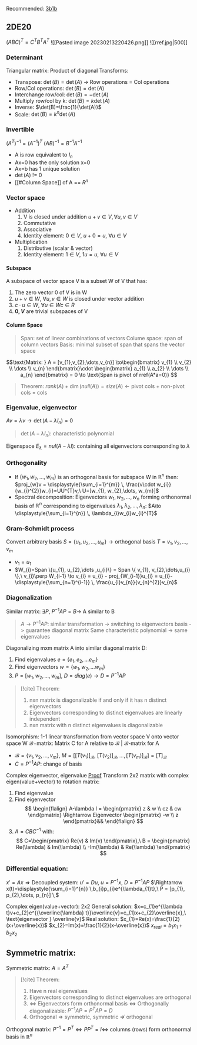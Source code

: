 Recommended: [3b1b](https://www.3blue1brown.com/topics/linear-algebra)

## 2DE20
$(ABC)^T = C^T B^T A^T$
![[Pasted image 20230213220426.png]]
![[rref.jpg|500]]

### Determinant

Triangular matrix: Product of diagonal
Transforms:
- Transpose: $\det(B)=\det(A)$ -> Row operations = Col operations
- Row/Col operations: $\det(B)=\det(A)$
- Interchange row/col: $\det(B)=-\det(A)$
- Multiply row/col by k: $\det(B)=k\det(A)$ 
- Inverse: $\det(B)=\frac{1}{\det(A)}$
- Scale: $\det(B)=k^n\det(A)$

### Invertible
$(A^T)^{-1} = (A^{-1})^T$
$(AB)^{-1}=B^{-1}A^{-1}$
- A is row equivalent to $I_{n}$
- Ax=0 has the only solution x=0
- Ax=b has 1 unique solution
- $\det(A)$ != 0
- [[#Column Space]] of A == $R^{n}$

### Vector space 
- Addition 
	1. V is closed under addition $u + v \in V, \forall u,v \in V$
	2. Commutative
	3. Associative
	4. Identity element: $0 \in V,\ u + 0 = u,\ \forall u \in V$
- Multiplication 
	1. Distributive (scalar & vector)
	2. Identity element: $1 \in V,\ 1u = u,\ \forall u \in V$
#### Subspace
A subspace of vector space V is a subset W of V that has:
1. The zero vector 0 of V is in W
2. $u + v \in W,\ \forall u,v \in W$ is closed under vector addition
3. $c \cdot u \in W,\ \forall u \in W c \in R$
4.  **$0, V$** are trivial subspaces of V
#### Column Space 
>Span: set of linear combinations of vectors
>Colume space: span of column vectors
>Basis: minimal subset of span that spans the vector space

$$\text{Matrix: } A = [v_{1},v_{2},\dots,v_{n}]
\to\begin{bmatrix}
v_{1} \\
v_{2} \\
\dots \\
v_{n}
\end{bmatrix}\cdot 
\begin{bmatrix}
a_{1} \\
a_{2} \\
\dots \\
a_{n}
\end{bmatrix}
= 0
\to \text{Span is pivot of rref(A*a=0)}
$$
>Theorem:
> $rank(A) + \dim(null(A)) = size(A) \leftarrow \text{pivot cols + non-pivot cols = cols}$

### Eigenvalue, eigenvector
$Av=\lambda v \to \det(A-\lambda I_{n}) = 0$
> $\det(A-\lambda I_{n})$: characteristic polynomial

Eigenspace $E_{\lambda} = nul(A-\lambda I)$: containing all eigenvectors corresponding to $\lambda$

### Orthogonality
- If $\{w_{1}, w_{2},\dots, w_{m}\}$ is an orthogonal basis for subspace W in $\mathbb{R}^{n}$ then: $proj_{w}v = \displaystyle{\sum_{i=1}^{m}} \, \frac{v\cdot w_{i}}{w_{i}^{2}}w_{i}=UU^{T}v,\ U=[w_{1}, w_{2},\dots, w_{m}]$
- Spectral decomposition: Eigenvectors ${w_{1},w_{2},\dots,w_{n}}$ forming orthonormal basis of $\mathbb{R}^{n}$ corresponding to eigenvalues $\lambda_{1}, \lambda_{2},\dots, \lambda_{n}$: $A\to \displaystyle{\sum_{i=1}^{n}} \, \lambda_{i}w_{i}w_{i}^{T}$
### Gram-Schmidt process
Convert arbitrary basis $S=\{u_{1}, u_{2},\dots ,u_{m}\} \to \text{orthogonal basis } T=v_{1}, v_{2},\dots ,v_{m}$
- $v_{1} = u_{1}$
- $W_{i}=Span \{u_{1}, u_{2},\dots ,u_{i}\} = Span \{ v_{1}, v_{2},\dots,u_{i} \},\ v_{i}\perp W_{i-1} \to v_{i} = u_{i} - proj_{W_{i-1}}u_{i} = u_{i}-\displaystyle{\sum_{n=1}^{i-1}} \, \frac{u_{i}v_{n}}{v_{n}^{2}}v_{n}$

### Diagonalization
Similar matrix: $\exists P,\ P^{-1}AP=B\to$ A similar to B 
> $A\to P^{-1}AP$: similar transformation -> switching to eigenvectors basis -> guarantee diagonal matrix
> Same characteristic polynomial -> same eigenvalues

Diagonalizing mxm matrix A into similar diagonal matrix D:
1. Find eigenvalues $e = \{ e_{1}, e_{2},\dots e_{m} \}$
2. Find eigenvectors $w=\{ w_{1}, w_{2},\dots w_{m} \}$
3. $P = [w_{1}, w_{2},\dots ,w_{m}],\ D = diag(e) \to D=P^{-1}AP$

> [!cite] Theorem: 
> 1. nxn matrix is diagonalizable if and only if it has n distinct eigenvectors
> 2. Eigenvectors corresponding to distinct eigenvalues are linearly independent
> 3. nxn matrix with n distinct eigenvalues is diagonalizable

Isomorphism: 1-1 linear transformation from vector space V onto vector space W
$\mathcal{B}-$matrix: Matrix C for A relative to $\mathcal{B}$ | $\mathcal{B}$-matrix for A
- $\mathcal{B} = \{ v_{1}, v_{2},\dots, v_{m} \},\ M=[[T(v_{1})]_{\mathcal{B}},\ [T(v_{2})]_{\mathcal{B}},\dots,[T(v_{m})]_{\mathcal{B}}]=[T]_{\mathcal{B}}$
- $C=P^{-1}AP$: change of basis

Complex eigenvector, eigenvalue
[Proof](https://textbooks.math.gatech.edu/ila/complex-eigenvalues.html)
Transform 2x2 matrix with complex eigen(value+vector) to rotation matrix:
1. Find eigenvalue
2. Find eigenvector
$$
\begin{flalign}
A-\lambda I = \begin{pmatrix}
z & w \\
cz & cw
\end{pmatrix} \Rightarrow Eigenvector \begin{pmatrix}
-w \\
z
\end{pmatrix}&&
\end{flalign}
$$
3. $A=CBC^{-1}$ with:
$$
C=\begin{pmatrix}
Re(v) & Im(v)
\end{pmatrix},\ B = \begin{pmatrix}
Re(\lambda) & Im(\lambda) \\
-Im(\lambda) & Re(\lambda)
\end{pmatrix}
$$

### Differential equation:
$x'=Ax \Rightarrow \text{Decoupled system: }u'=Du,\ u=P^{-1}x,\ D=P^{-1}AP$
$\Rightarrow x(t)=\displaystyle{\sum_{i=1}^{n}} \,b_{i}p_{i}e^{\lambda_{1}t},\ P = [p_{1}, p_{2},\dots, p_{n}] \,$

Complex eigen(value+vector):
2x2
General solution: $x=c_{1}e^{\lambda t}v+c_{2}e^{{\overline{\lambda} t}}\overline{v}=c_{1}x+c_{2}\overline{x},\ \text{eigenvector } \overline{v}$
Real solution:  $x_{1}=Re(x)=\frac{1}{2}(x+\overline{x})$
$x_{2}=Im(x)=\frac{1}{2}(x-\overline{x})$
$x_{real}=b_{1}x_{1}+b_{2}x_{2}$

## Symmetric matrix:
Symmetric matrix: $A=A^{T}$
> [!cite] Theorem:
> 1. Have n real eigenvalues
> 2. Eigenvectors corresponding to distinct eigenvalues are orthogonal
> 3. $\iff$ Eigenvectors form orthonormal basis $\iff$ Orthogonally diagonalizable: $P^{-1}AP=P^{T}AP=D$
> 4. Orthogonal $\Rightarrow$ symmetric, symmetric $\not \Rightarrow$ orthogonal

Orthogonal matrix: $P^{-1}=P^{T} \iff PP^{T}=I \iff$ columns (rows) form orthonormal basis in $\mathbb{R}^{n}$ 
